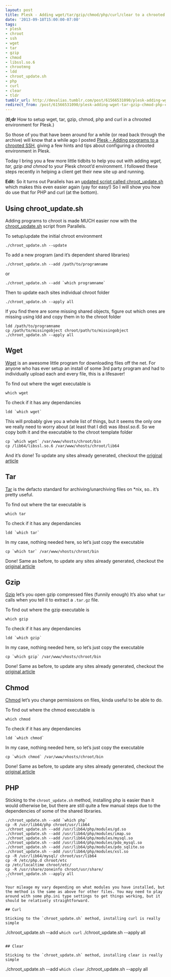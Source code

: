 ```yaml
---
layout: post
title: Plesk - Adding wget/tar/gzip/chmod/php/curl/clear to a chrooted SSH
date: '2013-09-18T15:00:00-07:00'
tags:
- plesk
- chroot
- ssh
- wget
- tar
- gzip
- chmod
- libssl.so.6
- chrootmng
- ldd
- chroot_update.sh
- php
- curl
- clear
- tldr
tumblr_url: http://devalias.tumblr.com/post/61566531090/plesk-adding-wget-tar-gzip-chmod-php-curl-clear-to-a-chr
redirect_from: /post/61566531090/plesk-adding-wget-tar-gzip-chmod-php-curl-clear-to-a-chr
---
```

(**tl;dr** How to setup wget, tar, gzip, chmod, php and curl in a chrooted environment for Plesk.)

So those of you that have been around for a while (or read back through the archive) will know that a while ago I posted [Plesk - Adding programs to a chrooted SSH](/post/15535429513/plesk-adding-programs-to-a-chrooted-ssh), giving a few hints and tips about configuring a chrooted environment in Plesk.

Today I bring you a few more little tidbits to help you out with adding *wget, tar, gzip and chmod* to your Plesk chroot’d environment. I followed these steps recently in helping a client get their new site up and running.

**Edit:** So it turns out Parallels has an [updated script called chroot_update.sh](http://kb.odin.com/en/115842) which makes this even easier again (yay for easy!) So I will show you how do use that for PHP and curl (at the bottom).

## Using chroot_update.sh

Adding programs to chroot is made MUCH easier now with the [chroot_update.sh](http://kb.odin.com/en/115842) script from Parallels.

To setup/update the initial chroot environment

```
./chroot_update.sh --update
```

To add a new program (and it’s dependent shared libraries)

```
./chroot_update.sh --add /path/to/programname
```

or

```
./chroot_update.sh --add `which programname`
```

Then to update each sites individual chroot folder

```
./chroot_update.sh --apply all
```

If you find there are some missing shared objects, figure out which ones are missing using ldd and copy them in to the chroot folder

```
ldd /path/to/programname
cp /path/to/missingobject chroot/path/to/missingobject
./chroot_update.sh --apply all
```

## Wget

[Wget](https://www.gnu.org/software/wget/) is an awesome little program for downloading files off the net. For anyone who has ever setup an install of some 3rd party program and had to individually upload each and every file, this is a lifesaver!

To find out where the wget executable is

```
which wget
```

To check if it has any dependancies

```
ldd `which wget`
```

This will probably give you a whole list of things, but it seems the only one we really need to worry about (at least that I did) was *libssl.so.6*. So we copy both it and the executable to the chroot template folder

```
cp `which wget` /var/www/vhosts/chroot/bin
cp /lib64/libssl.so.6 /var/www/vhosts/chroot/lib64
```

And it’s done! To update any sites already generated, checkout the [original article](/post/15535429513/plesk-adding-programs-to-a-chrooted-ssh)

## Tar

[Tar](https://www.gnu.org/software/tar/) is the defacto standard for archiving/unarchiving files on *nix, so.. it’s pretty useful.

To find out where the tar executable is

```
which tar
```

To check if it has any dependancies

```
ldd `which tar`
```

In my case, nothing needed here, so let’s just copy the executable

```
cp `which tar` /var/www/vhosts/chroot/bin
```

Done! Same as before, to update any sites already generated, checkout the [original article](/post/15535429513/plesk-adding-programs-to-a-chrooted-ssh)

## Gzip

[Gzip](http://www.gzip.org/) let’s you open gzip compressed files (funnily enough) It’s also what `tar` calls when you tell it to extract a `.tar.gz` file.

To find out where the gzip executable is

```
which gzip
```

To check if it has any dependancies

```
ldd `which gzip`
```

In my case, nothing needed here, so let’s just copy the executable

```
cp `which gzip` /var/www/vhosts/chroot/bin
```

Done! Same as before, to update any sites already generated, checkout the [original article](/post/15535429513/plesk-adding-programs-to-a-chrooted-ssh)

## Chmod

[Chmod](https://en.wikipedia.org/wiki/Chmod) let’s you change permissions on files, kinda useful to be able to do.

To find out where the chmod executable is

```
which chmod
```

To check if it has any dependancies

```
ldd `which chmod`
```

In my case, nothing needed here, so let’s just copy the executable

```
cp `which chmod` /var/www/vhosts/chroot/bin
```

Done! Same as before, to update any sites already generated, checkout the [original article](/post/15535429513/plesk-adding-programs-to-a-chrooted-ssh)

## PHP

Sticking to the `chroot_update.sh` method, installing php is easier than it would otherwise be, but there are still quite a few manual steps due to the dependencies of some of the shared libraries.

```
./chroot_update.sh --add `which php`
cp -R /usr/lib64/php chroot/usr/lib64
./chroot_update.sh --add /usr/lib64/php/modules/gd.so
./chroot_update.sh --add /usr/lib64/php/modules/imap.so
./chroot_update.sh --add /usr/lib64/php/modules/mysql.so
./chroot_update.sh --add /usr/lib64/php/modules/pdo_mysql.so
./chroot_update.sh --add /usr/lib64/php/modules/pdo_sqlite.so
./chroot_update.sh --add /usr/lib64/php/modules/xsl.so
cp -R /usr/lib64/mysql/ chroot/usr/lib64
cp -R /etc/php.d chroot/etc
cp /etc/localtime chroot/etc/
cp -R /usr/share/zoneinfo chroot/usr/share/
./chroot_update.sh --apply all
``

Your mileage my vary depending on what modules you have installed, but the method is the same as above for other files. You may need to play around with some php.ini type settings to get things working, but it should be relatively straightforward.

## Curl

Sticking to the `chroot_update.sh` method, installing curl is really simple

```
./chroot_update.sh --add `which curl`
./chroot_update.sh --apply all
```

## Clear

Sticking to the `chroot_update.sh` method, installing clear is really simple

```
./chroot_update.sh --add `which clear`
./chroot_update.sh --apply all
```